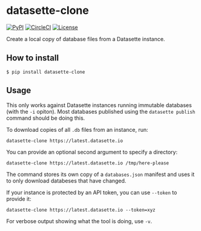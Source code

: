 # datasette-clone

[![PyPI](https://img.shields.io/pypi/v/datasette-clone.svg)](https://pypi.org/project/datasette-clone/)
[![CircleCI](https://circleci.com/gh/simonw/datasette-clone.svg?style=svg)](https://circleci.com/gh/simonw/datasette-clone)
[![License](https://img.shields.io/badge/license-Apache%202.0-blue.svg)](https://github.com/simonw/datasette-clone/blob/master/LICENSE)

Create a local copy of database files from a Datasette instance.

## How to install

    $ pip install datasette-clone

## Usage

This only works against Datasette instances running immutable databases (with the `-i` opiton). Most databases published using the `datasette publish` command should be doing this.

To download copies of all `.db` files from an instance, run:

    datasette-clone https://latest.datasette.io

You can provide an optional second argument to specify a directory:

    datasette-clone https://latest.datasette.io /tmp/here-please

The command stores its own copy of a `databases.json` manifest and uses it to only download databeses that have changed.

If your instance is protected by an API token, you can use `--token` to provide it:

    datasette-clone https://latest.datasette.io --token=xyz

For verbose output showing what the tool is doing, use `-v`.
